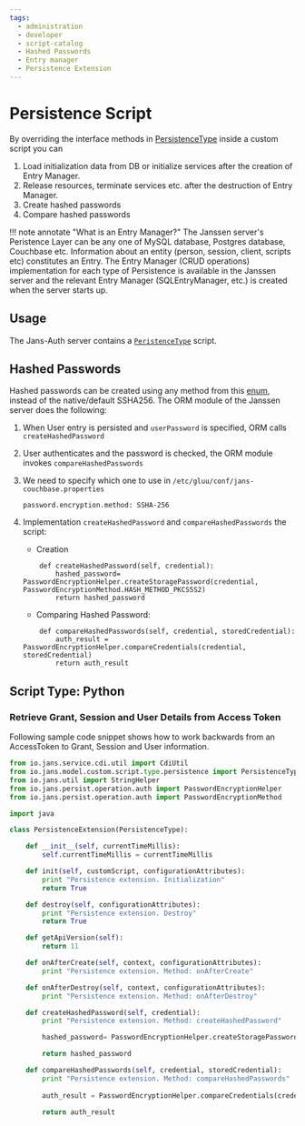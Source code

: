 ```yaml
---
tags:
  - administration
  - developer
  - script-catalog
  - Hashed Passwords
  - Entry manager
  - Persistence Extension
---
```


# Persistence Script

By overriding the interface methods in [PersistenceType](https://github.com/JanssenProject/jans/blob/vreplace-janssen-version/jans-core/script/src/main/java/io/jans/model/custom/script/type/persistence/PersistenceType.java) inside a custom script you can

1. Load initialization data from DB or initialize services after the creation of Entry Manager. 
2. Release resources, terminate services etc. after the destruction of Entry Manager.
3. Create hashed passwords 
4. Compare hashed passwords

!!! note annotate "What is an Entry Manager?"
    The Janssen server's Peristence Layer can be any one of MySQL database, Postgres database, Couchbase etc. 
    Information about an entity (person, session, client, scripts etc) constitutes an Entry.
    The Entry Manager (CRUD operations) implementation for each type of Persistence is available in the Janssen server and the relevant Entry Manager (SQLEntryManager, etc.) is created when the server starts up. 

## Usage

The Jans-Auth server contains a [`PeristenceType`](https://github.com/JanssenProject/jans/blob/vreplace-janssen-version/docs/script-catalog/persistence_extension/PersistenceExtension.py) script.


## Hashed Passwords

Hashed passwords can be created using any method from this [enum](https://github.com/JanssenProject/jans/blob/main/jans-orm/core/src/main/java/io/jans/orm/operation/auth/PasswordEncryptionMethod.java), instead of the native/default SSHA256.
The ORM module of the Janssen server does the following: 

1. When User entry is persisted and `userPassword` is specified, ORM calls `createHashedPassword`
2. User authenticates and the password is checked, the ORM module invokes `compareHashedPasswords` 
3. We need to specify which one to use in `/etc/gluu/conf/jans-couchbase.properties`
    ```text
    password.encryption.method: SSHA-256
    ```
4. Implementation `createHashedPassword` and `compareHashedPasswords` the script: 
    - Creation
    ```
        def createHashedPassword(self, credential):
            hashed_password= PasswordEncryptionHelper.createStoragePassword(credential, PasswordEncryptionMethod.HASH_METHOD_PKCS5S2)
            return hashed_password
    ```
    
    - Comparing Hashed Password:
    ```
        def compareHashedPasswords(self, credential, storedCredential):
            auth_result = PasswordEncryptionHelper.compareCredentials(credential, storedCredential)
            return auth_result 
    ```
## Script Type: Python

### Retrieve Grant, Session and User Details from Access Token

Following sample code snippet shows how to work backwards from an AccessToken to Grant, Session and User information.
```python
from io.jans.service.cdi.util import CdiUtil
from io.jans.model.custom.script.type.persistence import PersistenceType
from io.jans.util import StringHelper
from io.jans.persist.operation.auth import PasswordEncryptionHelper
from io.jans.persist.operation.auth import PasswordEncryptionMethod

import java

class PersistenceExtension(PersistenceType):

    def __init__(self, currentTimeMillis):
        self.currentTimeMillis = currentTimeMillis

    def init(self, customScript, configurationAttributes):
        print "Persistence extension. Initialization"
        return True

    def destroy(self, configurationAttributes):
        print "Persistence extension. Destroy"
        return True

    def getApiVersion(self):
        return 11

    def onAfterCreate(self, context, configurationAttributes):
        print "Persistence extension. Method: onAfterCreate"

    def onAfterDestroy(self, context, configurationAttributes):
        print "Persistence extension. Method: onAfterDestroy"

    def createHashedPassword(self, credential):
        print "Persistence extension. Method: createHashedPassword"

        hashed_password= PasswordEncryptionHelper.createStoragePassword(credential, PasswordEncryptionMethod.HASH_METHOD_PKCS5S2)

        return hashed_password

    def compareHashedPasswords(self, credential, storedCredential):
        print "Persistence extension. Method: compareHashedPasswords"
        
        auth_result = PasswordEncryptionHelper.compareCredentials(credential, storedCredential)

        return auth_result 

```